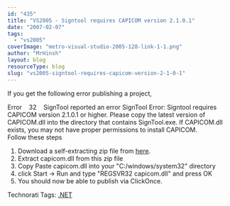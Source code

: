 ```yaml
---
id: "435"
title: "VS2005 - Signtool requires CAPICOM version 2.1.0.1"
date: "2007-02-07"
tags:
  - "vs2005"
coverImage: "metro-visual-studio-2005-128-link-1-1.png"
author: "MrHinsh"
layout: blog
resourceType: blog
slug: "vs2005-signtool-requires-capicom-version-2-1-0-1"
---
```


If you get the following error publishing a project,

Error    32    SignTool reported an error SignTool Error: Signtool requires CAPICOM version 2.1.0.1 or higher. Please copy the latest version of CAPICOM.dll into the directory that contains SignTool.exe. If CAPICOM.dll exists, you may not have proper permissions to install CAPICOM.  
Follow these steps

1. Download a self-extracting zip file from [here](http://www.microsoft.com/downloads/details.aspx?FamilyID=860ee43a-a843-462f-abb5-ff88ea5896f6&DisplayLang=en).
2. Extract capicom.dll from this zip file
3. Copy Paste capicom.dll into your "C:/windows/system32" directory
4. click Start -> Run and type "REGSVR32 capicom.dll" and press OK
5. You should now be able to publish via ClickOnce.

Technorati Tags: [.NET](http://technorati.com/tags/.NET)
